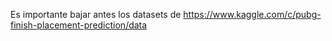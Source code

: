 Es importante bajar antes los datasets de https://www.kaggle.com/c/pubg-finish-placement-prediction/data
